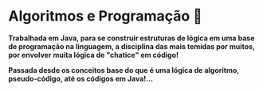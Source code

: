 # Algoritmos e Programação 👾

**Trabalhada em Java, para se construir estruturas de lógica em uma base de programação na linguagem, a disciplina das mais temidas por muitos, por envolver muita lógica de "chatice" em código!**

**Passada desde os conceitos base do que é uma lógica de algoritmo, pseudo-código, até os códigos em Java!...**